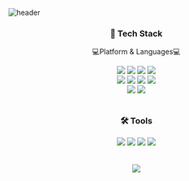 ![header](https://capsule-render.vercel.app/api?type=waving&color=0:abdaf7,100:abb4f7&height=250&section=header&text=hyeonki%20github&animation=fadeIn&fontSize=90)

<div align="center">
  <h3>📜 Tech Stack </h3>
  <p>💻Platform & Languages💻</p>
</div>

<div align="center">
  <img src="https://img.shields.io/badge/html5-E34F26?style=for-the-badge&logo=html5&logoColor=white"> 
  <img src="https://img.shields.io/badge/css-1572B6?style=for-the-badge&logo=css3&logoColor=white"> 
  <img src="https://img.shields.io/badge/javascript-F7DF1E?style=for-the-badge&logo=javascript&logoColor=white">
  <img src="https://img.shields.io/badge/typescript-3178C6?style=for-the-badge&logo=typescript&logoColor=white">
  <br>
  <img src="https://img.shields.io/badge/react-61DAFB?style=for-the-badge&logo=react&logoColor=white">
  <img src="https://img.shields.io/badge/Next.js-000000?style=for-the-badge&logo=Next.js&logoColor=white">
  <img src="https://img.shields.io/badge/Node.js-339933?style=for-the-badge&logo=Node.js&logoColor=black">
  <img src="https://img.shields.io/badge/MySQL-4479A1?style=for-the-badge&logo=MySQL&logoColor=white">
  <br>	
  <img src="https://img.shields.io/badge/Firebase-FFCA28?style=for-the-badge&logo=Firebase&logoColor=white">
  <img src="https://img.shields.io/badge/styled-components-DB7093?style=for-the-badge&logo=styled-components&logoColor=black">
 </div>
 
 <br>
 
<div align="center">
  <h3>🛠 Tools </h3>
</div>

<div align="center">
	<img src="https://img.shields.io/badge/Visual%20Studio%20Code-007ACC?style=for-the-badge&logo=VisualStudioCode&logoColor=white" />
	<img src="https://img.shields.io/badge/NGINX-009639?style=for-the-badge&logo=NGINX&logoColor=white" />
	<img src="https://img.shields.io/badge/AWS-232F3E?style=for-the-badge&logo=AmazonAWS&logoColor=white" />
	<img src="https://img.shields.io/badge/GitHub-181717?style=for-the-badge&logo=GitHub&logoColor=white" />
</div>

<br>
<br>

<div align="center">
<img src="https://github-readme-stats.vercel.app/api/top-langs/?username=hyeonKii&layout=compact">
</div>








 
  
